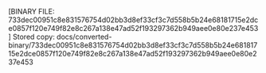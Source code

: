 [BINARY FILE: 733dec00951c8e831576754d02bb3d8ef33cf3c7d558b5b24e68181715e2dce0857f120e749f82e8c267a138e47ad52f193297362b949aee0e80e237e453]
Stored copy: docs/converted-binary/733dec00951c8e831576754d02bb3d8ef33cf3c7d558b5b24e68181715e2dce0857f120e749f82e8c267a138e47ad52f193297362b949aee0e80e237e453
